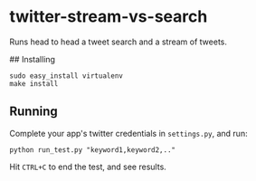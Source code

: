 twitter-stream-vs-search
========================

Runs head to head a tweet search and a stream of tweets.


## Installing

```
sudo easy_install virtualenv
make install
```

## Running

Complete your app's twitter credentials in `settings.py`, and run:

```
python run_test.py "keyword1,keyword2,.."
````

Hit `CTRL+C` to end the test, and see results.
